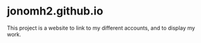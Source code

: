 # jonomh2.github.io
This project is a website to link to my different accounts, and to display my work.

